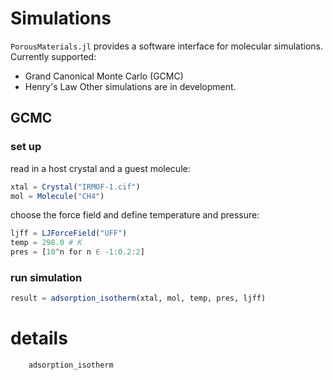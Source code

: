 # Simulations

`PorousMaterials.jl` provides a software interface for molecular simulations.
Currently supported:
- Grand Canonical Monte Carlo (GCMC)
- Henry's Law
Other simulations are in development.

## GCMC

### set up
read in a host crystal and a guest molecule:
```julia
xtal = Crystal("IRMOF-1.cif")
mol = Molecule("CH4")
```
choose the force field and define temperature and pressure:
```julia
ljff = LJForceField("UFF")
temp = 298.0 # K
pres = [10^n for n ∈ -1:0.2:2]
```

### run simulation
```julia
result = adsorption_isotherm(xtal, mol, temp, pres, ljff)
```

# details

```@docs
    adsorption_isotherm
```
